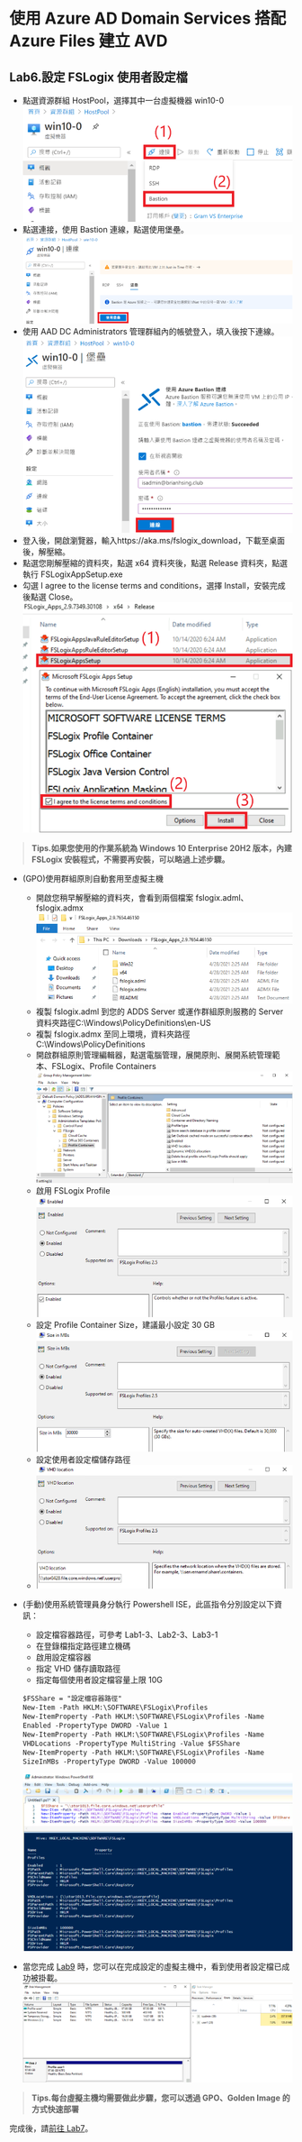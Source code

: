 # 使用 Azure AD Domain Services 搭配 Azure Files 建立 AVD

## Lab6.設定 FSLogix 使用者設定檔

 - 點選資源群組 HostPool，選擇其中一台虛擬機器 win10-0<br>
  ![GITHUB](https://github.com/BrianHsing/Azure-Virtual-Desktop/blob/master/Lab1/upd1.png "upd1")<br>
 - 點選連接，使用 Bastion 連線，點選使用堡壘。<br>
  ![GITHUB](https://github.com/BrianHsing/Azure-Virtual-Desktop/blob/master/Lab1/upd2.png "upd2")<br>
 - 使用 AAD DC Administrators 管理群組內的帳號登入，填入後按下連線。<br>
  ![GITHUB](https://github.com/BrianHsing/Azure-Virtual-Desktop/blob/master/Lab1/upd3.png "upd3")<br>
 - 登入後，開啟瀏覽器，輸入https://aka.ms/fslogix_download，下載至桌面後，解壓縮。<br>
 - 點選您剛解壓縮的資料夾，點選 x64 資料夾後，點選 Release 資料夾，點選執行 FSLogixAppSetup.exe<br>
 - 勾選 I agree to the license terms and conditions，選擇 Install，安裝完成後點選 Close。<br>
   ![GITHUB](https://github.com/BrianHsing/Azure-Virtual-Desktop/blob/master/Lab1/upd4.png "upd4")<br>
 > **Tips.如果您使用的作業系統為 Windows 10 Enterprise 20H2 版本，內建 FSLogix 安裝程式，不需要再安裝，可以略過上述步驟。** <br>
 
 - (GPO)使用群組原則自動套用至虛擬主機
    - 開啟您稍早解壓縮的資料夾，會看到兩個檔案 fslogix.adml、fslogix.admx<br>
	 ![GITHUB](https://github.com/BrianHsing/Azure-Virtual-Desktop/blob/master/Lab2/gpofslogix1.PNG "gpofslogix1")<br>
    - 複製 fslogix.adml 到您的 ADDS Server 或運作群組原則服務的 Server 資料夾路徑C:\Windows\PolicyDefinitions\en-US <br>
    - 複製 fslogix.admx 至同上環境，資料夾路徑 C:\Windows\PolicyDefinitions <br>
    - 開啟群組原則管理編輯器，點選電腦管理，展開原則、展開系統管理範本、FSLogix、Profile Containers
	 ![GITHUB](https://github.com/BrianHsing/Azure-Virtual-Desktop/blob/master/Lab2/gpofslogix2.PNG "gpofslogix2")<br>
	- 啟用 FSLogix Profile<br>
	 ![GITHUB](https://github.com/BrianHsing/Azure-Virtual-Desktop/blob/master/Lab2/gpofslogix3.PNG "gpofslogix3")<br>
	- 設定 Profile Container Size，建議最小設定 30 GB<br>
	 ![GITHUB](https://github.com/BrianHsing/Azure-Virtual-Desktop/blob/master/Lab2/gpofslogix4.PNG "gpofslogix4")<br>
	- 設定使用者設定檔儲存路徑
	- ![GITHUB](https://github.com/BrianHsing/Azure-Virtual-Desktop/blob/master/Lab2/gpofslogix5.PNG "gpofslogix5")<br>
 
 - (手動)使用系統管理員身分執行 Powershell ISE，此區指令分別設定以下資訊：<br>
	- 設定檔容器路徑，可參考 Lab1-3、Lab2-3、Lab3-1<br>
	- 在登錄檔指定路徑建立機碼<br>
	- 啟用設定檔容器<br>
	- 指定 VHD 儲存讀取路徑<br>
	- 指定每個使用者設定檔容量上限 10G<br>
	```
	$FSShare = "設定檔容器路徑"
	New-Item -Path HKLM:\SOFTWARE\FSLogix\Profiles
	New-ItemProperty -Path HKLM:\SOFTWARE\FSLogix\Profiles -Name Enabled -PropertyType DWORD -Value 1
	New-ItemProperty -Path HKLM:\SOFTWARE\FSLogix\Profiles -Name VHDLocations -PropertyType MultiString -Value $FSShare
	New-ItemProperty -Path HKLM:\SOFTWARE\FSLogix\Profiles -Name SizeInMBs -PropertyType DWORD -Value 100000
	```
	![GITHUB](https://github.com/BrianHsing/Azure-Virtual-Desktop/blob/master/Lab1/upd6.png "upd6")<br>
 - 當您完成 [Lab9](https://github.com/BrianHsing/Azure-Virtual-Desktop/blob/master/Lab9.md) 時，您可以在完成設定的虛擬主機中，看到使用者設定檔已成功被掛載。<br>
 	![GITHUB](https://github.com/BrianHsing/Azure-Virtual-Desktop/blob/master/Lab1/upd7.png "upd7")<br>

 > **Tips.每台虛擬主機均需要做此步驟，您可以透過 GPO、Golden Image 的方式快速部署** <br>
 
 完成後，請[前往 Lab7](https://github.com/BrianHsing/Azure-Virtual-Desktop/blob/master/Lab7.md)。<br>